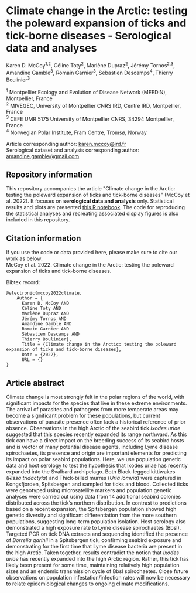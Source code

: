 # Climate change in the Arctic: testing the poleward expansion of ticks and tick-borne diseases - Serological data and analyses

Karen D. McCoy<sup>1,2</sup>, Céline Toty<sup>2</sup>, Marlène Dupraz<sup>2</sup>, Jérémy Tornos<sup>2,3</sup>, Amandine Gamble<sup>3</sup>, Romain Garnier<sup>3</sup>, Sébastien Descamps<sup>4</sup>, Thierry Boulinier<sup>3</sup>

<sup>1</sup> Montpellier Ecology and Evolution of Disease Network (MEEDiN), Montpellier, France  <br>
<sup>2</sup> MIVEGEC, University of Montpellier CNRS IRD, Centre IRD, Montpellier, France <br>
<sup>3</sup> CEFE UMR 5175 University of Montpellier CNRS, 34294 Montpellier, France <br>
<sup>4</sup> Norwegian Polar Institute, Fram Centre, Tromsø, Norway <br>

Article corresponding author: [karen.mccoy@ird.fr](mailto:karen.mccoy@ird.fr) <br>
Serological dataset and analysis corresponding author: [amandine.gamble@gmail.com](mailto:amandine.gamble@gmail.com)

## Repository information
This repository accompanies the article "Climate change in the Arctic: testing the poleward expansion of ticks and tick-borne diseases" (McCoy et al. 2022). It focuses on **serological data and analysis** only. Statistical results and plots are presented <a href="https://htmlpreview.github.io/?https://github.com/AmandineGamble/arctic_borrelia_sero/blob/main/ELISA_data_analysis.html" target="_blank">this R notebook</a>. The code for reproducing the statistical analyses and recreating associated display figures is also included in this repository. 

## Citation information
If you use the code or data provided here, please make sure to cite our work as below: <br>
McCoy et al. 2022. Climate change in the Arctic: testing the poleward expansion of ticks and tick-borne diseases. 

Bibtex record:
```
@electronic{mccoy2022climate,
    Author = {
      Karen D. McCoy AND
      Céline Toty AND
      Marlène Dupraz AND 
      Jérémy Tornos AND
      Amandine Gamble AND
      Romain Garnier AND
      Sébastien Descamps AND
      Thierry Boulinier},
      Title = {Climate change in the Arctic: testing the poleward expansion of ticks and tick-borne diseases},
      Date = {2022},
      URL = {}
}
```

## Article abstract 
Climate change is most strongly felt in the polar regions of the world, with significant impacts for the species that live in these extreme environments. The arrival of parasites and pathogens from more temperate areas may become a significant problem for these populations, but current observations of parasite presence often lack a historical reference of prior absence. Observations in the high Arctic of the seabird tick *Ixodes uriae* suggested that this species recently expanded its range northward. As this tick can have a direct impact on the breeding success of its seabird hosts and is vector of many potential disease agents, including Lyme disease spirochaetes, its presence and origin are important elements for predicting its impact on polar seabird populations. Here, we use population genetic data and host serology to test the hypothesis that Ixodes uriae has recently expanded into the Svalbard archipelago. Both Black-legged kittiwakes (*Rissa tridactyla*) and Thick-billed murres (*Uria lomvia*) were captured in Kongsfjorden, Spitsbergen and sampled for ticks and blood. Collected ticks were genotyped using microsatellite markers and population genetic analyses were carried out using data from 14 additional seabird colonies distributed across the tick’s northern distribution. In contrast to predictions based on a recent expansion, the Spitsbergen population showed high genetic diversity and significant differentiation from the more southern populations, suggesting long-term population isolation. Host serology also demonstrated a high exposure rate to Lyme disease spirochaetes (Bbsl). Targeted PCR on tick DNA extracts and sequencing identified the presence of *Borrelia garinii* in a Spitsbergen tick, confirming seabird exposure and demonstrating for the first time that Lyme disease bacteria are present in the high Arctic. Taken together, results contradict the notion that *Ixodes uriae* has recently expanded into the high Arctic region. Rather, this tick has likely been present for some time, maintaining relatively high population sizes and an endemic transmission cycle of Bbsl spirochaetes. Close future observations on population infestation/infection rates will now be necessary to relate epidemiological changes to ongoing climate modifications.
